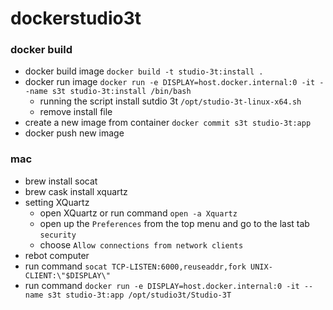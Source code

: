 # dockerstudio3t

### docker build
- docker build image `docker build -t studio-3t:install .`
- docker run image `docker run -e DISPLAY=host.docker.internal:0 -it --name s3t studio-3t:install /bin/bash`
    - running the script install sutdio 3t `/opt/studio-3t-linux-x64.sh`
    - remove install file
- create a new image from container `docker commit s3t studio-3t:app`
- docker push new image

### mac
- brew install socat
- brew cask install xquartz
- setting XQuartz
    - open XQuartz or run command `open -a Xquartz`
    - open up the `Preferences` from the top menu and go to the last tab `security`
    - choose `Allow connections from network clients`
- rebot computer
- run command `socat TCP-LISTEN:6000,reuseaddr,fork UNIX-CLIENT:\"$DISPLAY\"`
- run command `docker run -e DISPLAY=host.docker.internal:0 -it --name s3t studio-3t:app /opt/studio3t/Studio-3T`
